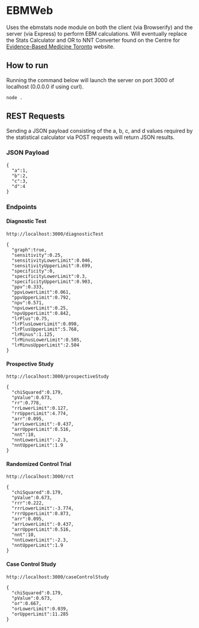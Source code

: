 # EBMWeb

Uses the ebmstats node module on both the client (via Browserify) and the server (via Express) to perform EBM calculations. Will eventually replace the Stats Calculator and OR to NNT Converter found on the Centre for [Evidence-Based Medicine Toronto](http://ktclearinghouse.ca/cebm/toolbox/) website.

## How to run

Running the command below will launch the server on port 3000 of localhost (0.0.0.0 if using curl).

```
node .
```

## REST Requests

Sending a JSON payload consisting of the a, b, c, and d values required by the statistical calculator via POST requests will return JSON results.

### JSON Payload

```
{
  "a":1,
  "b":2,
  "c":3,
  "d":4
}

```

### Endpoints

#### Diagnostic Test

```
http://localhost:3000/diagnosticTest

{
  "graph":true,
  "sensitivity":0.25,
  "sensitivityLowerLimit":0.046,
  "sensitivityUpperLimit":0.699,
  "specificity":0,
  "specificityLowerLimit":0.3,
  "specificityUpperLimit":0.903,
  "ppv":0.333,
  "ppvLowerLimit":0.061,
  "ppvUpperLimit":0.792,
  "npv":0.571,
  "npvLowerLimit":0.25,
  "npvUpperLimit":0.842,
  "lrPlus":0.75,
  "lrPlusLowerLimit":0.098,
  "lrPlusUpperLimit":5.768,
  "lrMinus":1.125,
  "lrMinusLowerLimit":0.505,
  "lrMinusUpperLimit":2.504
}
```

#### Prospective Study

```
http://localhost:3000/prospectiveStudy

{
  "chiSquared":0.179,
  "pValue":0.673,
  "rr":0.778,
  "rrLowerLimit":0.127,
  "rrUpperLimit":4.774,
  "arr":0.095,
  "arrLowerLimit":-0.437,
  "arrUpperLimit":0.516,
  "nnt":10,
  "nntLowerLimit":-2.3,
  "nntUpperLimit":1.9
}
```

#### Randomized Control Trial

```
http://localhost:3000/rct

{
  "chiSquared":0.179,
  "pValue":0.673,
  "rrr":0.222,
  "rrrLowerLimit":-3.774,
  "rrrUpperLimit":0.873,
  "arr":0.095,
  "arrLowerLimit":-0.437,
  "arrUpperLimit":0.516,
  "nnt":10,
  "nntLowerLimit":-2.3,
  "nntUpperLimit":1.9
}
```

#### Case Control Study

```
http://localhost:3000/caseControlStudy

{
  "chiSquared":0.179,
  "pValue":0.673,
  "or":0.667,
  "orLowerLimit":0.039,
  "orUpperLimit":11.285
}
```
